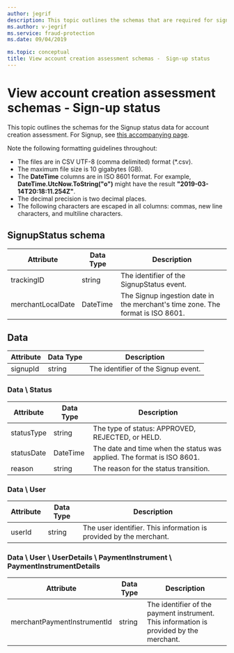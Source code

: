 ```yaml
---
author: jegrif
description: This topic outlines the schemas that are required for signup status under account creation assessment.
ms.author: v-jegrif
ms.service: fraud-protection
ms.date: 09/04/2019

ms.topic: conceptual
title: View account creation assessment schemas -  Sign-up status
---
```


# View account creation assessment schemas - Sign-up status

This topic outlines the schemas for the Signup status data for account creation assessment. For Signup, see [this accompanying page](signup-schema.md).

Note the following formatting guidelines throughout:

- The files are in CSV UTF-8 (comma delimited) format (\*.csv).
- The maximum file size is 10 gigabytes (GB).
- The **DateTime** columns are in ISO 8601 format. For example, **DateTime.UtcNow.ToString("o")** might have the result **"2019-03-14T20:18:11.254Z"**.
- The decimal precision is two decimal places.
- The following characters are escaped in all columns: commas, new line characters, and multiline characters.

## SignupStatus schema

| **Attribute** | **Data Type** | **Description** |
| --- | --- | --- |
| trackingID | string | The identifier of the SignupStatus event. |
| merchantLocalDate | DateTime | The Signup ingestion date in the merchant's time zone. The format is ISO 8601. |

## Data

| **Attribute** | **Data Type** | **Description** |
| --- | --- | --- |
| signupId | string | The identifier of the Signup event. |

### Data \ Status

| **Attribute** | **Data Type** | **Description** |
| --- | --- | --- |
| statusType | string | The type of status: APPROVED, REJECTED, or HELD. |
| statusDate | DateTime | The date and time when the status was applied. The format is ISO 8601. |
| reason | string | The reason for the status transition. |

### Data \ User

| **Attribute** | **Data Type** | **Description** |
| --- | --- | --- |
| userId | string | The user identifier. This information is provided by the merchant. |

### Data \ User \ UserDetails \ PaymentInstrument \ PaymentInstrumentDetails

| **Attribute** | **Data Type** | **Description** |
| --- | --- | --- |
| merchantPaymentInstrumentId | string | The identifier of the payment instrument. This information is provided by the merchant. |
